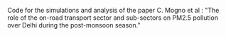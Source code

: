 Code for the simulations and analysis of the paper 
C. Mogno et al : "The role of the on-road transport sector and sub-sectors on PM2.5 pollution over Delhi during the post-monsoon season."
